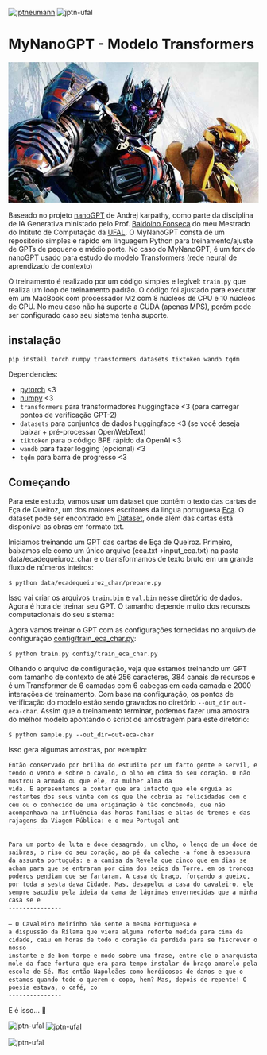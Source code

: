 <p align="left"> <a href="https://twitter.com/jptneumann" target="blank"><img src="https://img.shields.io/twitter/follow/jptneumann?logo=twitter&style=for-the-badge" alt="jptneumann" /></a>   <img src="https://komarev.com/ghpvc/?username=jptn-ufal&label=Profile%20views&color=0e75b6&style=flat" alt="jptn-ufal" /> </p>

# MyNanoGPT - Modelo Transformers

![MyNanoGPT](assets/transformers.jpeg)

Baseado no projeto  [nanoGPT](https://github.com/karpathy/nanoGPT) de Andrej karpathy, como parte da disciplina de IA Generativa ministado pelo Prof. [Baldoino Fonseca](https://github.com/baldoinofonseca/baldoinofonseca.github.io) do meu Mestrado do Intituto de Computação da [UFAL](https://ic.ufal.br/pt-br). O MyNanoGPT consta de um repositório simples e rápido em linguagem Python para treinamento/ajuste de GPTs de pequeno e médio porte. No caso do MyNanoGPT, é um fork do nanoGPT usado para estudo do modelo Transformers (rede neural de aprendizado de contexto)

O treinamento é realizado por um código simples e legível: `train.py` que realiza um loop de treinamento padrão. O código foi ajustado para executar em um MacBook com processador M2 com 8 núcleos de CPU e 10 núcleos de GPU. No meu caso não há suporte a CUDA (apenas MPS), porém pode ser configurado caso seu sistema tenha suporte.

## instalação

```
pip install torch numpy transformers datasets tiktoken wandb tqdm
```

Dependencies:

- [pytorch](https://pytorch.org) <3
- [numpy](https://numpy.org/install/) <3
-  `transformers` para transformadores huggingface <3 (para carregar pontos de verificação GPT-2)
-  `datasets` para conjuntos de dados huggingface <3 (se você deseja baixar + pré-processar OpenWebText)
-  `tiktoken` para o código BPE rápido da OpenAI <3
-  `wandb` para fazer logging (opcional) <3
-  `tqdm` para barra de progresso <3

## Começando

Para este estudo, vamos usar um dataset que contém o texto das cartas de Eça de Queiroz, um dos maiores escritores da lingua portuguesa [Eça](https://pt.wikipedia.org/wiki/E%C3%A7a_de_Queiroz). O dataset pode ser encontrado em [Dataset](https://www.kaggle.com/datasets/leite0407/ea-de-queiroz), onde além das cartas está disponível as obras em formato txt.

Iniciamos treinando um GPT das cartas de Eça de Queiroz. Primeiro, baixamos ele como um único arquivo (eca.txt->input_eca.txt) na pasta data/ecadequeiuroz_char e o transformamos de texto bruto em um grande fluxo de números inteiros:

```
$ python data/ecadequeiuroz_char/prepare.py
```

Isso vai criar os arquivos `train.bin` e `val.bin` nesse diretório de dados. Agora é hora de treinar seu GPT. O tamanho depende muito dos recursos computacionais do seu sistema:

Agora vamos treinar o GPT com as configurações fornecidas no arquivo de configuração [config/train_eca_char.py](config/train_eca_char.py):

```
$ python train.py config/train_eca_char.py
```

Olhando o arquivo de configuração, veja que estamos treinando um GPT com tamanho de contexto de até 256 caracteres, 384 canais de recursos e é um Transformer de 6 camadas com 6 cabeças em cada camada e 2000 interações de treinamento. Com base na configuração, os pontos de verificação do modelo estão sendo gravados no diretório `--out_dir` `out-eca-char`. Assim que o treinamento terminar, podemos fazer uma amostra do melhor modelo apontando o script de amostragem para este diretório:

```
$ python sample.py --out_dir=out-eca-char
```

Isso gera algumas amostras, por exemplo:

```
Então conservado por brilha do estudito por um farto gente e servil, e tendo o vento e sobre o cavalo, o olho em cima do seu coração. O não mostrou a armada ou que ele, na mulher alma da
vida. E apresentamos a contar que era intacto que ele erguia as restantes dos seus vinte com os que lhe cobria as felicidades com o céu ou o conhecido de uma originação é tão concómoda, que não acompanhava na influência das horas famílias e altas de tremes e das rajagens da Viagem Pública: e o meu Portugal ant
---------------

Para um porto de luta e doce desagrado, um olho, o lenço de um doce de saibras, o riso do seu coração, ao pé da caleche -a fome à espessura da assunta português: e a camisa da Revela que cinco que em dias se acham para que se entraram por cima dos seios da Torre, em os troncos poderos pendiam que se fartaram. A casa do braço, forçando a queixo, por toda a sesta dava Cidade. Mas, desapelou a casa do cavaleiro, ele sempre sacudiu pela ideia da cama de lágrimas envernecidas que a minha casa se e
---------------

– O Cavaleiro Meirinho não sente a mesma Portuguesa e
a dispussão da Rílama que viera alguma reforte medida para cima da cidade, caiu em horas de todo o coração da perdida para se fiscrever o nosso
instante e de bom torpe e modo sobre uma frase, entre ele o anarquista mole da face fortuna que era para tempo instalar do braço amarelo pela escola de Sé. Mas então Napoleães como heróicosos de danos e que o estamos quando todo o querem o copo, hem? Mas, depois de repente! O poesia estava, o café, co
---------------
```

E é isso... 🤩 


<p><img align="left" src="https://github-readme-stats.vercel.app/api/top-langs?username=jptn-ufal&show_icons=true&locale=en&layout=compact" alt="jptn-ufal" /></p>

<p>&nbsp;<img align="center" src="https://github-readme-stats.vercel.app/api?username=jptn-ufal&show_icons=true&locale=en" alt="jptn-ufal" /></p>

<p><img align="center" src="https://github-readme-streak-stats.herokuapp.com/?user=jptn-ufal&ocale=pt_BR" alt="jptn-ufal" /></p>

